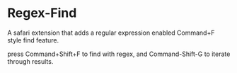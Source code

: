 Regex-Find
===
A safari extension that adds a regular expression enabled Command+F style find feature.

press Command+Shift+F to find with regex, and Command-Shift-G to iterate through results.
